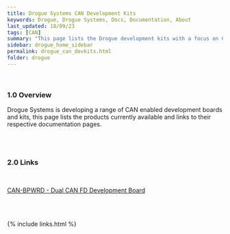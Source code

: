 ```yaml
---
title: Drogue Systems CAN Development Kits
keywords: Drogue, Drogue Systems, Docs, Documentation, About
last_updated: 18/09/23
tags: [CAN]
summary: "This page lists the Drogue development kits with a focus on CAN"
sidebar: drogue_home_sidebar
permalink: drogue_can_devkits.html
folder: drogue
---
```


<div><br></div>

### 1.0 Overview

Drogue Systems is developing a range of CAN enabled development boards and kits, this page lists the products currently available and links to their respective documentation pages.

<div><br><br></div>

### 2.0 Links

<div><br></div>

[CAN-BPWRD - Dual CAN FD Development Board](drogue_can_bpwrd.html)




<div><br><br></div>

{% include links.html %}
